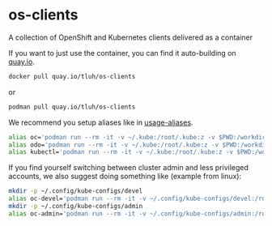 # os-clients

A collection of OpenShift and Kubernetes clients delivered as a container

If you want to just use the container, you can find it auto-building on [quay.io](https://quay.io).

```bash
docker pull quay.io/tluh/os-clients
```

or

```bash
podman pull quay.io/tluh/os-clients
```

We recommend you setup aliases like in [usage-aliases](./usage-aliases).

```bash
alias oc='podman run --rm -it -v ~/.kube:/root/.kube:z -v $PWD:/workdir:z os-clients:4.4 oc'
alias odo='podman run --rm -it -v ~/.kube:/root/.kube:z -v $PWD:/workdir:z os-clients:4.4 odo'
alias kubectl='podman run --rm -it -v ~/.kube:/root/.kube:z -v $PWD:/workdir:z os-clients:4.4 kubectl'
```

If you find yourself switching between cluster admin and less privileged accounts, we also suggest doing something like (example from linux):

```bash
mkdir -p ~/.config/kube-configs/devel
alias oc-devel='podman run --rm -it -v ~/.config/kube-configs/devel:/root/.kube:z -v $PWD:/workdir:z os-clients:4.4 oc'
mkdir -p ~/.config/kube-configs/admin
alias oc-admin='podman run --rm -it -v ~/.config/kube-configs/admin:/root/.kube:z -v $PWD:/workdir:z os-clients:4.4 oc'
```
